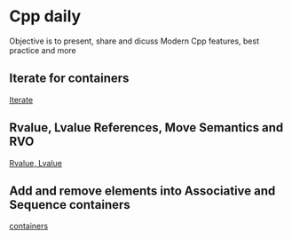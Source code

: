 # Cpp daily 
Objective is to present, share and dicuss Modern Cpp features, best practice and more

## Iterate for containers
[Iterate ](https://github.com/gaelmoccand/Cpp-Daily/blob/develop/iterate/README.md)

## Rvalue, Lvalue References, Move Semantics and RVO
[Rvalue, Lvalue](https://github.com/gaelmoccand/Cpp-Daily/blob/develop/rvalue/README.md)

## Add and remove elements into Associative and Sequence containers
[containers](https://github.com/gaelmoccand/Cpp-Daily/blob/develop/containers/README.md)

